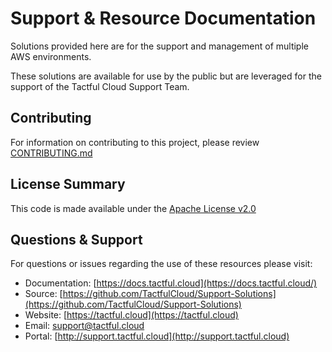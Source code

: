 # Support & Resource Documentation

Solutions provided here are for the support and management of multiple AWS environments.

These solutions are available for use by the public but are leveraged for the support of the Tactful Cloud Support Team.

## Contributing

For information on contributing to this project, please review [CONTRIBUTING.md](https://github.com/TactfulCloud/Support-Solutions/tree/d4ded1fa10f4cea343290f8e512939cfea160ff1/CONTRIBUTING.md)

## License Summary

This code is made available under the [Apache License v2.0](https://github.com/TactfulCloud/Support-Solutions/tree/d4ded1fa10f4cea343290f8e512939cfea160ff1/LICENSE/README.md)

## Questions & Support

For questions or issues regarding the use of these resources please visit:

* Documentation: [https://docs.tactful.cloud](https://docs.tactful.cloud/)
* Source:  [https://github.com/TactfulCloud/Support-Solutions](https://github.com/TactfulCloud/Support-Solutions)
* Website: [https://tactful.cloud](https://tactful.cloud)
* Email: [support@tactful.cloud](mailto:support@tactful.cloud)
* Portal: [http://support.tactful.cloud](http://support.tactful.cloud)

